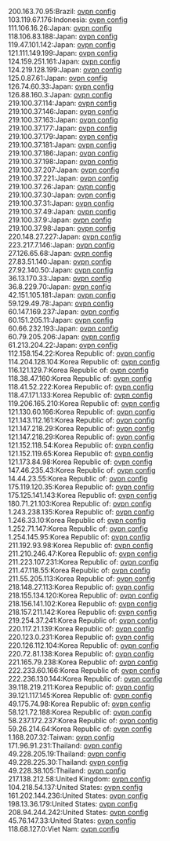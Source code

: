 200.163.70.95:Brazil: [ovpn config](vpn/200_163_70_95.ovpn)  
103.119.67.176:Indonesia: [ovpn config](vpn/103_119_67_176.ovpn)  
111.106.16.26:Japan: [ovpn config](vpn/111_106_16_26.ovpn)  
118.106.83.188:Japan: [ovpn config](vpn/118_106_83_188.ovpn)  
119.47.101.142:Japan: [ovpn config](vpn/119_47_101_142.ovpn)  
121.111.149.199:Japan: [ovpn config](vpn/121_111_149_199.ovpn)  
124.159.251.161:Japan: [ovpn config](vpn/124_159_251_161.ovpn)  
124.219.128.199:Japan: [ovpn config](vpn/124_219_128_199.ovpn)  
125.0.87.61:Japan: [ovpn config](vpn/125_0_87_61.ovpn)  
126.74.60.33:Japan: [ovpn config](vpn/126_74_60_33.ovpn)  
126.88.160.3:Japan: [ovpn config](vpn/126_88_160_3.ovpn)  
219.100.37.114:Japan: [ovpn config](vpn/219_100_37_114.ovpn)  
219.100.37.146:Japan: [ovpn config](vpn/219_100_37_146.ovpn)  
219.100.37.163:Japan: [ovpn config](vpn/219_100_37_163.ovpn)  
219.100.37.177:Japan: [ovpn config](vpn/219_100_37_177.ovpn)  
219.100.37.179:Japan: [ovpn config](vpn/219_100_37_179.ovpn)  
219.100.37.181:Japan: [ovpn config](vpn/219_100_37_181.ovpn)  
219.100.37.186:Japan: [ovpn config](vpn/219_100_37_186.ovpn)  
219.100.37.198:Japan: [ovpn config](vpn/219_100_37_198.ovpn)  
219.100.37.207:Japan: [ovpn config](vpn/219_100_37_207.ovpn)  
219.100.37.221:Japan: [ovpn config](vpn/219_100_37_221.ovpn)  
219.100.37.26:Japan: [ovpn config](vpn/219_100_37_26.ovpn)  
219.100.37.30:Japan: [ovpn config](vpn/219_100_37_30.ovpn)  
219.100.37.31:Japan: [ovpn config](vpn/219_100_37_31.ovpn)  
219.100.37.49:Japan: [ovpn config](vpn/219_100_37_49.ovpn)  
219.100.37.9:Japan: [ovpn config](vpn/219_100_37_9.ovpn)  
219.100.37.98:Japan: [ovpn config](vpn/219_100_37_98.ovpn)  
220.148.27.227:Japan: [ovpn config](vpn/220_148_27_227.ovpn)  
223.217.7.146:Japan: [ovpn config](vpn/223_217_7_146.ovpn)  
27.126.65.68:Japan: [ovpn config](vpn/27_126_65_68.ovpn)  
27.83.51.140:Japan: [ovpn config](vpn/27_83_51_140.ovpn)  
27.92.140.50:Japan: [ovpn config](vpn/27_92_140_50.ovpn)  
36.13.170.33:Japan: [ovpn config](vpn/36_13_170_33.ovpn)  
36.8.229.70:Japan: [ovpn config](vpn/36_8_229_70.ovpn)  
42.151.105.181:Japan: [ovpn config](vpn/42_151_105_181.ovpn)  
59.129.49.78:Japan: [ovpn config](vpn/59_129_49_78.ovpn)  
60.147.169.237:Japan: [ovpn config](vpn/60_147_169_237.ovpn)  
60.151.205.11:Japan: [ovpn config](vpn/60_151_205_11.ovpn)  
60.66.232.193:Japan: [ovpn config](vpn/60_66_232_193.ovpn)  
60.79.205.206:Japan: [ovpn config](vpn/60_79_205_206.ovpn)  
61.213.204.22:Japan: [ovpn config](vpn/61_213_204_22.ovpn)  
112.158.154.22:Korea Republic of: [ovpn config](vpn/112_158_154_22.ovpn)  
114.204.128.104:Korea Republic of: [ovpn config](vpn/114_204_128_104.ovpn)  
116.121.129.7:Korea Republic of: [ovpn config](vpn/116_121_129_7.ovpn)  
118.38.47.160:Korea Republic of: [ovpn config](vpn/118_38_47_160.ovpn)  
118.41.52.222:Korea Republic of: [ovpn config](vpn/118_41_52_222.ovpn)  
118.47.171.133:Korea Republic of: [ovpn config](vpn/118_47_171_133.ovpn)  
119.206.165.210:Korea Republic of: [ovpn config](vpn/119_206_165_210.ovpn)  
121.130.60.166:Korea Republic of: [ovpn config](vpn/121_130_60_166.ovpn)  
121.143.112.161:Korea Republic of: [ovpn config](vpn/121_143_112_161.ovpn)  
121.147.218.29:Korea Republic of: [ovpn config](vpn/121_147_218_29.ovpn)  
121.147.218.29:Korea Republic of: [ovpn config](vpn/121_147_218_29.ovpn)  
121.152.118.54:Korea Republic of: [ovpn config](vpn/121_152_118_54.ovpn)  
121.152.119.65:Korea Republic of: [ovpn config](vpn/121_152_119_65.ovpn)  
121.173.84.98:Korea Republic of: [ovpn config](vpn/121_173_84_98.ovpn)  
147.46.235.43:Korea Republic of: [ovpn config](vpn/147_46_235_43.ovpn)  
14.44.23.55:Korea Republic of: [ovpn config](vpn/14_44_23_55.ovpn)  
175.119.120.35:Korea Republic of: [ovpn config](vpn/175_119_120_35.ovpn)  
175.125.141.143:Korea Republic of: [ovpn config](vpn/175_125_141_143.ovpn)  
180.71.21.103:Korea Republic of: [ovpn config](vpn/180_71_21_103.ovpn)  
1.243.238.135:Korea Republic of: [ovpn config](vpn/1_243_238_135.ovpn)  
1.246.33.10:Korea Republic of: [ovpn config](vpn/1_246_33_10.ovpn)  
1.252.71.147:Korea Republic of: [ovpn config](vpn/1_252_71_147.ovpn)  
1.254.145.95:Korea Republic of: [ovpn config](vpn/1_254_145_95.ovpn)  
211.192.93.98:Korea Republic of: [ovpn config](vpn/211_192_93_98.ovpn)  
211.210.246.47:Korea Republic of: [ovpn config](vpn/211_210_246_47.ovpn)  
211.223.107.231:Korea Republic of: [ovpn config](vpn/211_223_107_231.ovpn)  
211.47.118.55:Korea Republic of: [ovpn config](vpn/211_47_118_55.ovpn)  
211.55.205.113:Korea Republic of: [ovpn config](vpn/211_55_205_113.ovpn)  
218.148.27.113:Korea Republic of: [ovpn config](vpn/218_148_27_113.ovpn)  
218.155.134.120:Korea Republic of: [ovpn config](vpn/218_155_134_120.ovpn)  
218.156.141.102:Korea Republic of: [ovpn config](vpn/218_156_141_102.ovpn)  
218.157.211.142:Korea Republic of: [ovpn config](vpn/218_157_211_142.ovpn)  
219.254.37.241:Korea Republic of: [ovpn config](vpn/219_254_37_241.ovpn)  
220.117.21.139:Korea Republic of: [ovpn config](vpn/220_117_21_139.ovpn)  
220.123.0.231:Korea Republic of: [ovpn config](vpn/220_123_0_231.ovpn)  
220.126.112.104:Korea Republic of: [ovpn config](vpn/220_126_112_104.ovpn)  
220.72.81.138:Korea Republic of: [ovpn config](vpn/220_72_81_138.ovpn)  
221.165.79.238:Korea Republic of: [ovpn config](vpn/221_165_79_238.ovpn)  
222.233.60.166:Korea Republic of: [ovpn config](vpn/222_233_60_166.ovpn)  
222.236.130.144:Korea Republic of: [ovpn config](vpn/222_236_130_144.ovpn)  
39.118.219.211:Korea Republic of: [ovpn config](vpn/39_118_219_211.ovpn)  
39.121.117.145:Korea Republic of: [ovpn config](vpn/39_121_117_145.ovpn)  
49.175.74.98:Korea Republic of: [ovpn config](vpn/49_175_74_98.ovpn)  
58.121.72.188:Korea Republic of: [ovpn config](vpn/58_121_72_188.ovpn)  
58.237.172.237:Korea Republic of: [ovpn config](vpn/58_237_172_237.ovpn)  
59.26.214.64:Korea Republic of: [ovpn config](vpn/59_26_214_64.ovpn)  
1.168.207.32:Taiwan: [ovpn config](vpn/1_168_207_32.ovpn)  
171.96.91.231:Thailand: [ovpn config](vpn/171_96_91_231.ovpn)  
49.228.205.19:Thailand: [ovpn config](vpn/49_228_205_19.ovpn)  
49.228.225.30:Thailand: [ovpn config](vpn/49_228_225_30.ovpn)  
49.228.38.105:Thailand: [ovpn config](vpn/49_228_38_105.ovpn)  
217.138.212.58:United Kingdom: [ovpn config](vpn/217_138_212_58.ovpn)  
104.218.54.137:United States: [ovpn config](vpn/104_218_54_137.ovpn)  
161.202.144.236:United States: [ovpn config](vpn/161_202_144_236.ovpn)  
198.13.36.179:United States: [ovpn config](vpn/198_13_36_179.ovpn)  
208.94.244.242:United States: [ovpn config](vpn/208_94_244_242.ovpn)  
45.76.147.33:United States: [ovpn config](vpn/45_76_147_33.ovpn)  
118.68.127.0:Viet Nam: [ovpn config](vpn/118_68_127_0.ovpn)  
